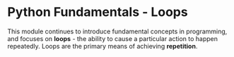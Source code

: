 # Python Fundamentals - Loops

This module continues to introduce fundamental concepts in programming, and
focuses on **loops** - the ability to cause a particular action to happen
repeatedly. Loops are the primary means of achieving **repetition**.


